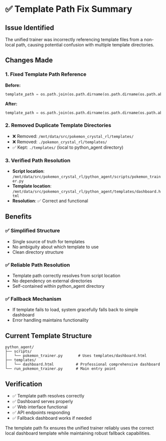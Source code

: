 # ✅ Template Path Fix Summary

## Issue Identified
The unified trainer was incorrectly referencing template files from a non-local path, causing potential confusion with multiple template directories.

## Changes Made

### 1. Fixed Template Path Reference
**Before:**
```python
template_path = os.path.join(os.path.dirname(os.path.dirname(os.path.abspath(__file__))), '..', 'templates', 'dashboard.html')
```

**After:**
```python
template_path = os.path.join(os.path.dirname(os.path.dirname(os.path.abspath(__file__))), 'templates', 'dashboard.html')
```

### 2. Removed Duplicate Template Directories
- ❌ Removed: `/mnt/data/src/pokemon_crystal_rl/templates/`
- ❌ Removed: `./pokemon_crystal_rl/templates/`
- ✅ Kept: `./templates/` (local to python_agent directory)

### 3. Verified Path Resolution
- **Script location**: `/mnt/data/src/pokemon_crystal_rl/python_agent/scripts/pokemon_trainer.py`
- **Template location**: `/mnt/data/src/pokemon_crystal_rl/python_agent/templates/dashboard.html`
- **Resolution**: ✅ Correct and functional

## Benefits

### ✅ Simplified Structure
- Single source of truth for templates
- No ambiguity about which template to use
- Clean directory structure

### ✅ Reliable Path Resolution
- Template path correctly resolves from script location
- No dependency on external directories
- Self-contained within python_agent directory

### ✅ Fallback Mechanism
- If template fails to load, system gracefully falls back to simple dashboard
- Error handling maintains functionality

## Current Template Structure
```
python_agent/
├── scripts/
│   └── pokemon_trainer.py       # Uses templates/dashboard.html
├── templates/
│   └── dashboard.html          # Professional comprehensive dashboard
└── run_pokemon_trainer.py      # Main entry point
```

## Verification
- ✅ Template path resolves correctly
- ✅ Dashboard serves properly
- ✅ Web interface functional
- ✅ API endpoints responding
- ✅ Fallback dashboard works if needed

The template path fix ensures the unified trainer reliably uses the correct local dashboard template while maintaining robust fallback capabilities.
